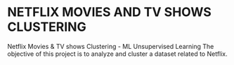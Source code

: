 # NETFLIX MOVIES AND TV SHOWS CLUSTERING
Netflix Movies &amp; TV shows Clustering - ML Unsupervised Learning The objective of this project is to analyze and cluster a dataset related to Netflix. 
